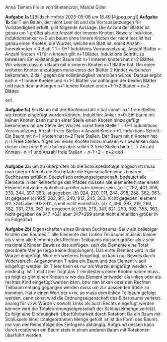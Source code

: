 Anna Tamina Freiin von Stietencron, Marcel Giller

**Aufgabe 1a**
![[Bildschirmfoto 2025-05-08 um 18.49.14.jpeg.png]]
**Aufgabe 1b**
Sei T ein Baum, der nicht Leer ist und die Vorraussetzungen für Vollständigkeit erfüllt, gillt folgende Aussage. Die Anzahl der Blätter ist genau um 1 größer als die Anzahl der inneren Knoten. 
Beweis: Induktion. 
Induktionsanker  n=0
	 ein baum ohne Innere Knoten der nicht leer ist hat genau einen Knoten, die Wurzel, welche ein Blatt ist. somit Anzahl-Innereknoten = 0 Blatt 1  1 = 0+1 
Induktions Vorraussetzung.
	Anzahl Blätter = Anzahl Knoten +1 für n knoten gillt n+1 Blätter.
Induktions Schritt: 
	zu beweisen: Ein vollständiger Baum mit n+1 Inneren knoten hat n+2 Blätter.
	Wir wissen dass ein Baum mit n inneren Knoten n+1 Blätter hat. Um einen weiteren Knoten anzufügen muss eines der Blätter 2 Kinder verbunden bekommen. 2 da 1 gegen die Vollständigkeit verstoßen würde.   Daraus ergibt sich n +1 Innere Knoten und n+1-1 Blätter vor anhängen der beiden Blätter und nach dem anhängen n+1 Innere Knoten und n+1-1+2 Blätter = n+2 Blätter.
	
	qed. 
**Aufgabe 1c)**
Ein Baum mit der Knotenanzahl n hat immer n+1 freie Stellen, wo knoten eingefügt werden können. 
Induktion: Anker
n=0: Ein baum mit keinen Knoten kann nur an einer Stelle einen Knoten hinzu gefügt bekommen. an der Stelle der Wurzel. somit freie Stelle 1 = 0+1
Indunktions Voraussetzung.
	Anzahl freier Stellen = Anzahl Knoten +1.
Induktions Schritt:
	Ein Baum mit n+1 Knoten hat n+2 Freie Stellen.
	Der Baum mit n Knoten hat n+1 Freie Stellen. fügen wir einen Knoten hinzu müssen wir bedenken dass dieser eine freie Stelle belegt aber selber 2 freie Stellen bietet. -> Anzahl Knoten=  n +1 und Anzahl freie Stellen = n-1 +2  = n+2 
	qed
___
**Aufgabe 2a:**
um zu überprüfen ob die Schlüsselabfolge möglich ist muss man überprüfen ob die Suchpfade die Egenschaften eines binären Suchbaums erfüllen. Speziefisch ordnungseigenschaft. bedeutet alle Elemente in der Reihenfolge des Pfades müssen alle elemente hinter einem Element entweder einheitlich größer oder kleiner sein.
(a) 2, 252, 401, 398, 330, 344, 397, 363.
	ist gegeben. 
(b) 924, 220, 911, 244, 898, 258, 362, 363.
	ist gegeben
(c) 925, 202, 911, 240, 912, 245, 363.
	nicht gegeben. element 911 >240 aber 912>911, somit nicht einheitlich.
(d) 2, 399, 387, 219, 266, 382, 381, 278, 363.
	ist gegeben
(e) 935, 278, 347, 621, 299, 392, 358, 363.
	nicht gegeben da 347 <621 aber 347>299 somit nicht einheitlich größer in im Folgepfad

**Aufgabe 2b)**
Eigenschaften eines Binären Suchbaums:
	Sei v ein beliebiger Knoten des Baumes T
	alle Elemente des Linken Teilbaums müssen kleiner als v sein
	alle Elemente des Rechten Teilbaums müssen größer als v sein
	maximal 2 Kinder.
Beweise das einfügen.
sein die Elemente eine Total geordnete Menge (ergo keine dopplungen). Das erste Element wird in die Wurzel eingefügt. Wird ein weiteres Eingefügt, so kann nur 
Beweis durch Widerspruch:
Angenommen T wäre ein Baum und das Element v soll eingefügt werden. ist T leer kann es nur als Wurzel eingefügt werden -> eindeutig. Ist T nicht leer folgt das T mindestens einen Knoten haben muss. es folgt es gibt einen  Knoten w wo das Element entweder als linkes oder als rechtes Kind eingefügt werden kann, bzw den linken oder den Rechten Teilbaum entlang gegangen werden muss um zur passenden Stelle zu kommen. Hat v einen Wert der v<w, so muss dem linken Teilbaum gefolgt werden. denn sonst wird die Ordnungseigenschaft des Binärbaums verletzt. analog für v>w. Würde v sowohl Links als auch Rechts eingefügt werden können wird die Totaleordnungseigenschaft der Schlüsselmenge verletzt. Es folgt eine Eindeutigkeit.
Überführbarkeit durch Rotation:
	Da ein Baum mit Schlüsseln einer totalgeordneten Menge gefüllt ist ist die Form des Baums nur von der Reihenfolge des Einfügens abhängig. Aufgrund dessen kann durch rotationen ein Baum stets in einen anderen Baum mit Rotationen überführt werden.      